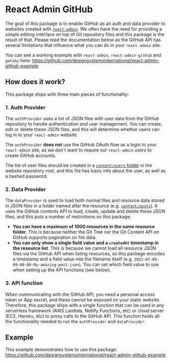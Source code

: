 # React Admin GitHub

The goal of this package is to enable GitHub as an auth and data provider to websites created with [`react-admin`](https://marmelab.com/react-admin/). We often have the need for providing a simple editing interface on top of Git repository files and this package is the result of that. Please read the documentation below as the GitHub API has several limitations that influence what you can do in your `react-admin` site.

You can see a working example with `react-admin`, `react-admin-github` and `gatsby` here:
https://github.com/designsystemsinternational/react-admin-github-example

## How does it work?

This package ships with three main pieces of functionality:

### 1. Auth Provider

The `authProvider` uses a list of JSON files with user data from the GitHub repository to handle authentication and user management. You can create, edit or delete these JSON files, and this will determine whether users can log in to your `react-admin` website.

The `authProvider` **does not** use the GitHub OAuth flow as a login to your `react-admin` site, as we don't want to require our `react-admin` users to create GitHub accounts.

The list of user files should be created in a [`content/users` folder](https://github.com/designsystemsinternational/react-admin-github-example/tree/main/content/users) in the website repository root, and this file has basic info about the user, as well as a hashed password.

### 2. Data Provider

The `dataProvider` is used to load both normal files and resource data stored in JSON files in a folder named after the resource (e.g. [`content/posts`](https://github.com/designsystemsinternational/react-admin-github-example/tree/main/content/posts)). It uses the GitHub contents API to load, create, update and delete these JSON files, and this puts a number of restrictions on this package:

- **You can have a maximum of 1000 resources in the same resource folder**. This is because neither the Git Tree nor the Git Content API on GitHub supports pagination on file data.
- **You can only show a single field value and a `createdAt` timestamp in the resource list**. This is because we cannot load all resource JSON files via the GitHub API when listing resources, so this package encodes a timestamp and a field value into the filename itself (e.g. `2022-07-05-09-00-00-My-amazing-post.json`). You can set which field value to use when setting up the API functions (see below).

### 3. API function

When communicating with the GitHub API, you need a personal access token or App secret, and these cannot be exposed on your static website. Therefore, this package ships with a single function that can be used in any serverless framework (AWS Lambda, Netlify Functions, etc) or cloud server (EC2, Heroku, etc) to proxy calls to the GitHub API. This function holds all the functionality needed to run the `authProvider` and `dataProvider`.

## Example

This example demonstrates how to use this package:
https://github.com/designsystemsinternational/react-admin-github-example
